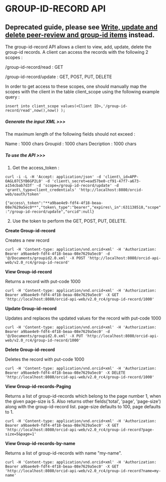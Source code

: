 # GROUP-ID-RECORD API


## Deprecated guide, please see [Write, update and delete peer-review and group-id items](https://github.com/ORCID/ORCID-Source/blob/master/orcid-api-web/tutorial/peer-review.md) instead.

The group-id-record API allows a client to view, add, update, delete the group-id records.
A client can access the records with the following 2 scopes :

/group-id-record/read : GET

/group-id-record/update : GET, POST, PUT, DELETE


In order to get access to these scopes, one should manually map the scopes with the client in the table client_scope using the following example query :

``insert into client_scope values(<Client ID>,'/group-id-record/read',now(),now() );``

##### Generate the input XML >>>

The maximum length of the following fields should not exceed :

Name : 1000 chars
Groupid : 1000 chars
Decription : 1000 chars


##### To use the API >>>

1) Get the access_token :

``curl -i -L -H 'Accept: application/json' -d 'client\_id=APP-OAGL07C5YB6GP2L0' -d 'client\_secret=ead57be0-cf91-47f7-a673-a154cbab7d3f' -d 'scope=/group-id-record/update' -d 'grant\_type=client_credentials' 'http://localhost:8080/orcid-web/oauth/token'``



``{"access\_token":"**a9bae4e9-fdf4-4f18-beaa-08e7629a5ec0**","token\_type":"bearer","expires\_in":631138518,"scope":"/group-id-record/update","orcid":null}``

2) Use the token to perform the GET, POST, PUT, DELETE.

**Create Group-id-record**

Creates a new record

``curl -H 'Content-type: application/vnd.orcid+xml' -H 'Authorization: Bearer a9bae4e9-fdf4-4f18-beaa-08e7629a5ec0' -d '@/Documents/groupid2.0.xml' -X POST 'http://localhost:8080/orcid-api-web/v2.0_rc4/group-id-record'``

**View Group-id-record**

Returns a record with put-code 1000

``curl -H 'Content-type: application/vnd.orcid+xml' -H 'Authorization: Bearer a9bae4e9-fdf4-4f18-beaa-08e7629a5ec0' -X GET 'http://localhost:8080/orcid-api-web/v2.0_rc4/group-id-record/1000'``

**Update Group-id-record**

Updates and replaces the updated values for the record with put-code 1000

``curl -H 'Content-type: application/vnd.orcid+xml' -H 'Authorization: Bearer a9bae4e9-fdf4-4f18-beaa-08e7629a5ec0' -d '@/Documents/groupid2.0.xml' -X PUT 'http://localhost:8080/orcid-api-web/v2.0_rc4/group-id-record/1000'``

**Delete Group-id-record**

Deletes the record with put-code 1000

``curl -H 'Content-type: application/vnd.orcid+xml' -H 'Authorization: Bearer a9bae4e9-fdf4-4f18-beaa-08e7629a5ec0' -X DELETE 'http://localhost:8080/orcid-api-web/v2.0_rc4/group-id-record/1000'``

**View Group-id-records-Paging**

Returns a list of group-id-records which belong to the page number 1, when the given page-size is 5. Also returns other fields('total', 'page', 'page-size') along with the group-id-record list.  page-size defaults to 100, page defaults to 1.

``curl -H 'Content-type: application/vnd.orcid+xml' -H 'Authorization: Bearer a9bae4e9-fdf4-4f18-beaa-08e7629a5ec0' -X GET 'http://localhost:8080/orcid-api-web/v2.0_rc4/group-id-record?page-size=5&page=1'``

**View Group-id-records-by-name**

Returns a list of group-id-records with name "my-name".

``curl -H 'Content-type: application/vnd.orcid+xml' -H 'Authorization: Bearer a9bae4e9-fdf4-4f18-beaa-08e7629a5ec0' -X GET 'http://localhost:8080/orcid-api-web/v2.0_rc4/group-id-record?name=my-name'``
